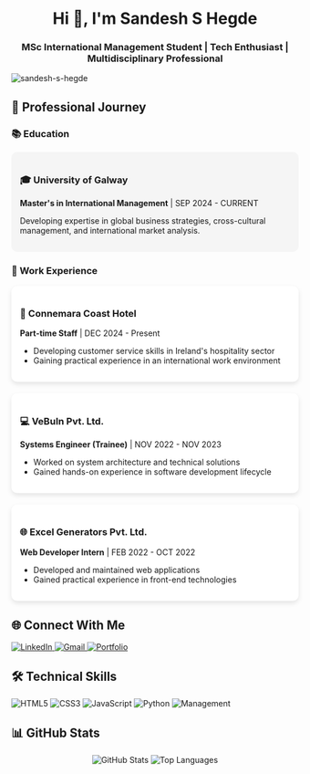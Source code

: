 <h1 align="center">Hi 👋, I'm Sandesh S Hegde</h1>
<h3 align="center">MSc International Management Student | Tech Enthusiast | Multidisciplinary Professional</h3>

<p align="left"> <img src="https://komarev.com/ghpvc/?username=sandesh-s-hegde&label=Profile%20views&color=0e75b6&style=flat" alt="sandesh-s-hegde" /> </p>

## 🚀 Professional Journey

### 📚 Education
<div style="background: #f5f5f5; padding: 15px; border-radius: 10px; margin-bottom: 20px;">
  <h3>🎓 University of Galway</h3>
  <p><strong>Master's in International Management</strong> | SEP 2024 - CURRENT</p>
  <p>Developing expertise in global business strategies, cross-cultural management, and international market analysis.</p>
</div>

### 💼 Work Experience

<div style="display: grid; grid-template-columns: repeat(auto-fit, minmax(300px, 1fr)); gap: 20px; margin-bottom: 30px;">

  <div style="background: #fff; padding: 15px; border-radius: 10px; box-shadow: 0 4px 8px rgba(0,0,0,0.1);">
    <h3>🏨 Connemara Coast Hotel</h3>
    <p><strong>Part-time Staff</strong> | DEC 2024 - Present</p>
    <ul style="margin-top: 10px;">
      <li>Developing customer service skills in Ireland's hospitality sector</li>
      <li>Gaining practical experience in an international work environment</li>
    </ul>
  </div>

  <div style="background: #fff; padding: 15px; border-radius: 10px; box-shadow: 0 4px 8px rgba(0,0,0,0.1);">
    <h3>💻 VeBuIn Pvt. Ltd.</h3>
    <p><strong>Systems Engineer (Trainee)</strong> | NOV 2022 - NOV 2023</p>
    <ul style="margin-top: 10px;">
      <li>Worked on system architecture and technical solutions</li>
      <li>Gained hands-on experience in software development lifecycle</li>
    </ul>
  </div>

  <div style="background: #fff; padding: 15px; border-radius: 10px; box-shadow: 0 4px 8px rgba(0,0,0,0.1);">
    <h3>🌐 Excel Generators Pvt. Ltd.</h3>
    <p><strong>Web Developer Intern</strong> | FEB 2022 - OCT 2022</p>
    <ul style="margin-top: 10px;">
      <li>Developed and maintained web applications</li>
      <li>Gained practical experience in front-end technologies</li>
    </ul>
  </div>
</div>

## 🌐 Connect With Me
<p align="left">
  <a href="https://www.linkedin.com/in/sandesh-s-hegde" target="_blank">
    <img src="https://img.shields.io/badge/LinkedIn-0077B5?style=for-the-badge&logo=linkedin&logoColor=white" alt="LinkedIn"/>
  </a>
  <a href="mailto:s.sandesh.hege@gmail.com">
    <img src="https://img.shields.io/badge/Gmail-D14836?style=for-the-badge&logo=gmail&logoColor=white" alt="Gmail"/>
  </a>
  <a href="https://sandeshshegde.netlify.app/" target="_blank">
    <img src="https://img.shields.io/badge/Portfolio-18A303?style=for-the-badge&logo=Google-Chrome&logoColor=white" alt="Portfolio"/>
  </a>
</p>

## 🛠 Technical Skills
<p align="left">
  <img src="https://img.shields.io/badge/HTML5-E34F26?style=for-the-badge&logo=html5&logoColor=white" alt="HTML5"/>
  <img src="https://img.shields.io/badge/CSS3-1572B6?style=for-the-badge&logo=css3&logoColor=white" alt="CSS3"/>
  <img src="https://img.shields.io/badge/JavaScript-F7DF1E?style=for-the-badge&logo=javascript&logoColor=black" alt="JavaScript"/>
  <img src="https://img.shields.io/badge/Python-3776AB?style=for-the-badge&logo=python&logoColor=white" alt="Python"/>
  <img src="https://img.shields.io/badge/Management-Strategy-blue" alt="Management"/>
</p>

## 📊 GitHub Stats
<p align="center">
  <img src="https://github-readme-stats.vercel.app/api?username=sandesh-s-hegde&show_icons=true&theme=radical" alt="GitHub Stats"/>
  <img src="https://github-readme-stats.vercel.app/api/top-langs/?username=sandesh-s-hegde&layout=compact&theme=radical" alt="Top Languages"/>
</p>
